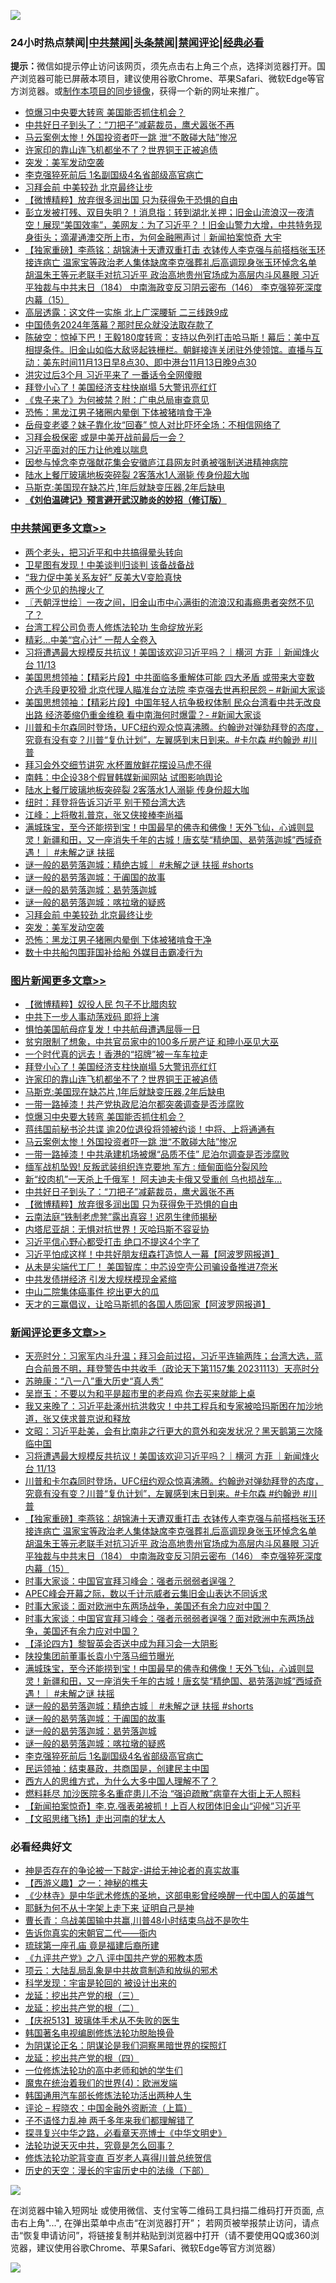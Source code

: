![](https://raw.githubusercontent.com/jsvpn/jsproxy/dev/64photo/fqnews-qr.jpg)

<div id="tt">
<h3>24小时热点禁闻|<a href="#%E4%B8%AD%E5%85%B1%E7%A6%81%E9%97%BB%E6%9B%B4%E5%A4%9A%E6%96%87%E7%AB%A0">中共禁闻</a>|<a href="#%E5%9B%BE%E7%89%87%E6%96%B0%E9%97%BB%E6%9B%B4%E5%A4%9A%E6%96%87%E7%AB%A0">头条禁闻</a>|<a href="#%E6%96%B0%E9%97%BB%E8%AF%84%E8%AE%BA%E6%9B%B4%E5%A4%9A%E6%96%87%E7%AB%A0">禁闻评论|<a href="#%E5%BF%85%E7%9C%8B%E7%BB%8F%E5%85%B8%E5%A5%BD%E6%96%87">经典必看</a></h3>
<div><b>提示：</b>微信如提示停止访问该网页，须先点击右上角三个点，选择浏览器打开。国产浏览器可能已屏蔽本项目，建议使用谷歌Chrome、苹果Safari、微软Edge等官方浏览器。或<a href="%E5%88%B6%E4%BD%9Cgit%E7%A6%81%E9%97%BB%E9%95%9C%E5%83%8F.md">制作本项目的同步镜像</a>，获得一个新的网址来推广。</div>
<ul>

<li><a href="/topimagenews/20231113/1960489.md">惊爆习中央要大转弯 美国能否抓住机会？</a></li>
<li><a href="/topimagenews/20231113/1960434.md">中共好日子到头了：“刀把子”减薪裁员，鹰犬嚣张不再</a></li>
<li><a href="/topimagenews/20231113/1960482.md">马云案例太惨！外国投资者吓一跳 泄“不敢碰大陆”惨况</a></li>
<li><a href="/topimagenews/20231113/1960544.md">许家印的靠山连飞机都坐不了？世界铜王正被追债</a></li>
<li><a href="/cbnews/20231113/1960451.md">突发：美军发动空袭</a></li>
<li><a href="/comments/20231113/1960546.md">李克强猝死前后 1名副国级4名省部级高官病亡</a></li>
<li><a href="/cbnews/20231113/1960474.md">习拜会前 中美较劲 北京最终让步</a></li>
<li><a href="/topimagenews/20231113/1960405.md">【微博精粹】放弃很多润出国 只为获得免于恐惧的自由</a></li>
<li><a href="/sohnews/20231113/1960450.md">彭立发被打残、双目失明？！消息指：转到湖北关押；旧金山流浪汉一夜清空！展现“美国效率”，美网友：为了习近平？！旧金山警力大增，中共特务现身街头；滴灌通澳交所上市，为何金融圈声讨｜新闻拍案惊奇 大宇</a></li>
<li><a href="/comments/20231114/1960642.md">【独家重磅】李燕铭：胡锦涛十天遭双重打击 衣钵传人李克强与前搭档张玉环接连病亡 温家宝等政治老人集体缺席李克强葬礼后高调现身张玉环悼念名单 胡温朱王等元老联手对抗习近平 政治高地贵州官场成为高层内斗风暴眼 习近平独裁与中共末日（184） 中南海政变反习阴云密布（146） 李克强猝死深度内幕（15）</a></li>
<li><a href="/finance/20231114/1960717.md">高层透露：这文件一实施 北上广深腰斩 二三线跌9成</a></li>
<li><a href="/cnnews/20231113/1960501.md">中国债务2024年落幕？那时民众就没法取存款了</a></li>
<li><a href="/sohnews/20231113/1960558.md">陈破空：惊掉下巴！王毅180度转弯：支持以色列打击哈马斯！幕后：美中互相提条件。旧金山如临大敌竖起铁栅栏。朝鲜接连关闭驻外使领馆。直播与互动：美东时间11月13日早8点30、即中港台11月13日晚9点30</a></li>
<li><a href="/baitai/20231113/1960586.md">洪灾过后3个月 习近平来了 一番话令全网傻眼</a></li>
<li><a href="/topimagenews/20231113/1960618.md">拜登小心了！美国经济支柱快崩塌 5大警讯亮红灯</a></li>
<li><a href="/cbnews/20231113/1960406.md">《鬼子来了》为何被禁？附：广电总局审查意见</a></li>
<li><a href="/cbnews/20231113/1960435.md">恐怖：黑龙江男子猪圈内晕倒 下体被猪啃食干净</a></li>
<li><a href="/yule/20231113/1960401.md">岳母变老婆？妹子靠化妆“回春” 惊人对比吓坏全场：不相信网络了</a></li>
<li><a href="/baitai/20231113/1960575.md">习拜会极保密 或是中美开战前最后一会？</a></li>
<li><a href="/cnnews/20231113/1960549.md">习近平面对的压力让他难以喘息</a></li>
<li><a href="/weiquan/20231113/1960562.md">因参与悼念李克强献花集会安徽庐江县网友时勇被强制送进精神病院</a></li>
<li><a href="/cbnews/20231113/1960629.md">陆水上餐厅玻璃地板突碎裂 2客落水1人溺毙 传身份超大咖</a></li>
<li><a href="/topimagenews/20231113/1960543.md">马斯克:美国现在缺芯片,1年后就缺变压器,2年后缺电</a></li>
<li><b><a href="/comments/20200207/1272816.md" target="_blank">《刘伯温碑记》预言避开武汉肺炎的妙招（修订版）</a></b></li>
</ul>
</div>

<div class="catlist">
<h3><a href="/cbnews/" target="_blank">中共禁闻</a><span><a href="/cbnews/" target="_blank" rel="nofollow">更多文章>></a></span></h3>
<ul>
<li><a href="/cbnews/20231114/1960795.md" target="_blank">两个老头，把习近平和中共搞得晕头转向</a></li>
<li><a href="/cbnews/20231114/1960794.md" target="_blank">卫星图有发现！中美谈判归谈判 该备战备战</a></li>
<li><a href="/cbnews/20231114/1960793.md" target="_blank">“我力促中美关系友好” 反美大V变脸真快</a></li>
<li><a href="/cbnews/20231114/1960792.md" target="_blank">两个少见的热搜火了</a></li>
<li><a href="/cbnews/20231114/1960788.md" target="_blank">〖兲朝浮世绘〗一夜之间，旧金山市中心满街的流浪汉和毒瘾患者突然不见了？</a></li>
<li><a href="/cbnews/20231114/1960616.md" target="_blank">台湾工程公司负责人修炼法轮功 生命绽放光彩</a></li>
<li><a href="/cbnews/20231114/1960772.md" target="_blank">精彩…中美“宫心计” 一帮人全卷入</a></li>
<li><a href="/comments/20231114/1960722.md" target="_blank">习将遭遇最大规模反共抗议！美国该欢迎习近平吗？｜横河 方菲 ｜新闻烽火台 11/13</a></li>
<li><a href="/cbnews/20231114/1960715.md" target="_blank">美国思想领袖：【精彩片段】中共面临多重解体可能 四大矛盾 或带来大变数 介选手段更狡猾 北京代理人瞄准台立法院 李克强去世再积民怨 &#8211; #新闻大家谈</a></li>
<li><a href="/cbnews/20231114/1960712.md" target="_blank">美国思想领袖：【精彩片段】中国年轻人抗争极权体制 民众台湾看中共无改良出路 经济萎缩仍重金维稳 看中南海何时爆雷？- #新闻大家谈</a></li>
<li><a href="/comments/20231114/1960656.md" target="_blank">川普和卡尔森同时登场，UFC纽约观众惊喜沸腾。约翰逊对弹劾拜登的态度，究竟有没有变？川普“复仇计划”，左翼感到末日到来。#卡尔森 #约翰逊 #川普</a></li>
<li><a href="/cbnews/20231114/1960655.md" target="_blank">拜习会外交细节讲究 水杯置放鲜花摆设马虎不得</a></li>
<li><a href="/cbnews/20231114/1960646.md" target="_blank">南韩：中企设38个假冒韩媒新闻网站 试图影响舆论</a></li>
<li><a href="/cbnews/20231113/1960629.md" target="_blank">陆水上餐厅玻璃地板突碎裂 2客落水1人溺毙 传身份超大咖</a></li>
<li><a href="/cbnews/20231113/1960620.md" target="_blank">纽时：拜登将告诉习近平 别干预台湾大选</a></li>
<li><a href="/cbnews/20231113/1960604.md" target="_blank">江峰：上将敬礼普京，张又侠接棒李尚福</a></li>
<li><a href="/comments/20231113/1960557.md" target="_blank">满城珠宝，至今还能捞到宝！中国最早的佛寺和佛像！天外飞仙，心诚则显灵！新疆和田，又一座消失千年的古城！唐玄奘“精绝国、曷劳落迦城”西域奇遇！｜ #未解之谜 扶摇</a></li>
<li><a href="/comments/20231113/1960556.md" target="_blank">谜一般的曷劳落迦城：精绝古城｜ #未解之谜 扶摇 #shorts</a></li>
<li><a href="/comments/20231113/1960555.md" target="_blank">谜一般的曷劳落迦城：于阗国的故事</a></li>
<li><a href="/comments/20231113/1960554.md" target="_blank">谜一般的曷劳落迦城：曷劳落迦城</a></li>
<li><a href="/comments/20231113/1960553.md" target="_blank">谜一般的曷劳落迦城：喀拉墩的疑惑</a></li>
<li><a href="/cbnews/20231113/1960474.md" target="_blank">习拜会前 中美较劲 北京最终让步</a></li>
<li><a href="/cbnews/20231113/1960451.md" target="_blank">突发：美军发动空袭</a></li>
<li><a href="/cbnews/20231113/1960435.md" target="_blank">恐怖：黑龙江男子猪圈内晕倒 下体被猪啃食干净</a></li>
<li><a href="/cbnews/20231113/1960430.md" target="_blank">数十中共船包围菲国补给船 外媒目击霸凌行为</a></li>

</ul>
</div>
<div class="catlist">
<h3><a href="/topimagenews/" target="_blank">图片新闻</a><span><a href="/topimagenews/" target="_blank" rel="nofollow">更多文章>></a></span></h3>
<ul>
<li><a href="/topimagenews/20231114/1960840.md" target="_blank">【微博精粹】奴役人民 包子不比腊肉软</a></li>
<li><a href="/topimagenews/20231114/1960791.md" target="_blank">中共下一步人事动荡戏码 即将上演</a></li>
<li><a href="/topimagenews/20231114/1960771.md" target="_blank">惧怕美国航母症复发！中共航母遭遇屈辱一日</a></li>
<li><a href="/topimagenews/20231114/1960770.md" target="_blank">贫穷限制了想象，中共官员家中的100多斤房产证 和珅小巫见大巫</a></li>
<li><a href="/topimagenews/20231114/1960769.md" target="_blank">一个时代真的远去！香港的“招牌”被一车车拉走</a></li>
<li><a href="/topimagenews/20231113/1960618.md" target="_blank">拜登小心了！美国经济支柱快崩塌 5大警讯亮红灯</a></li>
<li><a href="/topimagenews/20231113/1960544.md" target="_blank">许家印的靠山连飞机都坐不了？世界铜王正被追债</a></li>
<li><a href="/topimagenews/20231113/1960543.md" target="_blank">马斯克:美国现在缺芯片,1年后就缺变压器,2年后缺电</a></li>
<li><a href="/topimagenews/20231113/1960529.md" target="_blank">一带一路掉漆！共产党执政尼泊尔都突袭调查是否涉腐败</a></li>
<li><a href="/topimagenews/20231113/1960489.md" target="_blank">惊爆习中央要大转弯 美国能否抓住机会？</a></li>
<li><a href="/topimagenews/20231113/1960483.md" target="_blank">蒋纬国前秘书沦共谍 逾20位退役将领被约谈！中将、上将通通有</a></li>
<li><a href="/topimagenews/20231113/1960482.md" target="_blank">马云案例太惨！外国投资者吓一跳 泄“不敢碰大陆”惨况</a></li>
<li><a href="/topimagenews/20231113/1960481.md" target="_blank">一带一路掉漆！中共承建机场被爆“品质不佳” 尼泊尔调查是否涉腐败</a></li>
<li><a href="/topimagenews/20231113/1960473.md" target="_blank">缅军战机坠毁! 反叛武装组织连克要地 军方 : 缅甸面临分裂风险</a></li>
<li><a href="/topimagenews/20231113/1960447.md" target="_blank">新“绞肉机”一天杀上千俄军！ 阿夫迪夫卡俄又受重创 乌也损战车&#8230;</a></li>
<li><a href="/topimagenews/20231113/1960434.md" target="_blank">中共好日子到头了：“刀把子”减薪裁员，鹰犬嚣张不再</a></li>
<li><a href="/topimagenews/20231113/1960405.md" target="_blank">【微博精粹】放弃很多润出国 只为获得免于恐惧的自由</a></li>
<li><a href="/topimagenews/20231113/1960310.md" target="_blank">云南法庭“铁制老虎凳”露出真容！迟夙生律师揭秘</a></li>
<li><a href="/topimagenews/20231113/1960305.md" target="_blank">内塔尼亚胡：无惧对抗世界！灭哈玛斯不容妥协</a></li>
<li><a href="/topimagenews/20231113/1960290.md" target="_blank">习近平信心野心都受打击 绝口不提这4个字了</a></li>
<li><a href="/topimagenews/20231112/1960196.md" target="_blank">习近平怕成这样！中共好朋友纽森打造惊人一幕【阿波罗网报道】</a></li>
<li><a href="/topimagenews/20231112/1960188.md" target="_blank">从未是尖端代工厂！ 美国智库：中芯设空壳公司骗设备推进7奈米</a></li>
<li><a href="/topimagenews/20231112/1960187.md" target="_blank">中共发债拼经济 引发大规栚模现金紧缩</a></li>
<li><a href="/topimagenews/20231112/1960172.md" target="_blank">中山二院集体癌事件 挖出更大的瓜</a></li>
<li><a href="/topimagenews/20231112/1960171.md" target="_blank">天才的三赢倡议，让哈马斯抓的各国人质回家【阿波罗网报道】</a></li>

</ul>
</div>
<div class="catlist">
<h3><a href="/comments/" target="_blank">新闻评论</a><span><a href="/comments/" target="_blank" rel="nofollow">更多文章>></a></span></h3>
<ul>
<li><a href="/comments/20231114/1960837.md" target="_blank">天亮时分：习家军内斗升温；拜习会前过招，习近平连输两阵；台湾大选，蓝白合前景不明，拜登警告中共收手（政论天下第1157集 20231113）天亮时分</a></li>
<li><a href="/comments/20231114/1960802.md" target="_blank">苏暁康：“八一八”重大历史“真人秀”</a></li>
<li><a href="/comments/20231114/1960801.md" target="_blank">吴崑玉：不要以为和平是超市里的老母鸡 你去买来就能上桌</a></li>
<li><a href="/comments/20231114/1960762.md" target="_blank">我又来晚了：习近平赴涿州抗洪救灾！中共工程兵和专家被哈玛斯困在加沙地道，张又侠求普京说和释放</a></li>
<li><a href="/comments/20231114/1960748.md" target="_blank">文昭：习近平赴美，会有比南非之行更大的意外和突发状况？黑天鹅第三次降临中国</a></li>
<li><a href="/comments/20231114/1960722.md" target="_blank">习将遭遇最大规模反共抗议！美国该欢迎习近平吗？｜横河 方菲 ｜新闻烽火台 11/13</a></li>
<li><a href="/comments/20231114/1960656.md" target="_blank">川普和卡尔森同时登场，UFC纽约观众惊喜沸腾。约翰逊对弹劾拜登的态度，究竟有没有变？川普“复仇计划”，左翼感到末日到来。#卡尔森 #约翰逊 #川普</a></li>
<li><a href="/comments/20231114/1960642.md" target="_blank">【独家重磅】李燕铭：胡锦涛十天遭双重打击 衣钵传人李克强与前搭档张玉环接连病亡 温家宝等政治老人集体缺席李克强葬礼后高调现身张玉环悼念名单 胡温朱王等元老联手对抗习近平 政治高地贵州官场成为高层内斗风暴眼 习近平独裁与中共末日（184） 中南海政变反习阴云密布（146） 李克强猝死深度内幕（15）</a></li>
<li><a href="/comments/20231114/1960640.md" target="_blank">时事大家谈：中国官宣拜习峰会：强者示弱弱者逞强？</a></li>
<li><a href="/comments/20231114/1960635.md" target="_blank">APEC峰会开幕之际，数以千计示威者云集旧金山表达不同诉求</a></li>
<li><a href="/comments/20231113/1960626.md" target="_blank">时事大家谈：面对欧洲中东两场战争，美国还有余力应对中国？</a></li>
<li><a href="/comments/20231113/1960615.md" target="_blank">时事大家谈：中国官宣拜习峰会：强者示弱弱者逞强？面对欧洲中东两场战争，美国还有余力应对中国？</a></li>
<li><a href="/comments/20231113/1960611.md" target="_blank">【泽论四方】黎智英会否送中成为拜习会一大阴影</a></li>
<li><a href="/comments/20231113/1960563.md" target="_blank">陕投集团前董事长袁小宁落马细节曝光</a></li>
<li><a href="/comments/20231113/1960557.md" target="_blank">满城珠宝，至今还能捞到宝！中国最早的佛寺和佛像！天外飞仙，心诚则显灵！新疆和田，又一座消失千年的古城！唐玄奘“精绝国、曷劳落迦城”西域奇遇！｜ #未解之谜 扶摇</a></li>
<li><a href="/comments/20231113/1960556.md" target="_blank">谜一般的曷劳落迦城：精绝古城｜ #未解之谜 扶摇 #shorts</a></li>
<li><a href="/comments/20231113/1960555.md" target="_blank">谜一般的曷劳落迦城：于阗国的故事</a></li>
<li><a href="/comments/20231113/1960554.md" target="_blank">谜一般的曷劳落迦城：曷劳落迦城</a></li>
<li><a href="/comments/20231113/1960553.md" target="_blank">谜一般的曷劳落迦城：喀拉墩的疑惑</a></li>
<li><a href="/comments/20231113/1960546.md" target="_blank">李克强猝死前后 1名副国级4名省部级高官病亡</a></li>
<li><a href="/comments/20231113/1960492.md" target="_blank">民运领袖：结束暴政，共商国是，创建民主中国</a></li>
<li><a href="/comments/20231113/1960437.md" target="_blank">西方人的思维方式，为什么大多中国人理解不了？</a></li>
<li><a href="/comments/20231113/1960414.md" target="_blank">燃料耗尽 加沙医院多名重症患儿不治 “强迫疏散”病童在大街上无人照料</a></li>
<li><a href="/comments/20231113/1960383.md" target="_blank">【新闻拍案惊奇】李.克.强表弟被抓！上百人权团体旧金山“迎候”习近平</a></li>
<li><a href="/comments/20231113/1960382.md" target="_blank">【文昭思绪飞扬】走出河南的犹太人</a></li>

</ul>
</div>

<div class="catlist">
<h3>必看经典好文</h3>
<ul>
<li><a href="/tculture/20120629/35483.md" target="_blank">神是否存在的争论被一下敲定-讲给无神论者的真实故事</a></li>
<li><a href="/comments/20210210/1484775.md" target="_blank">【西游义趣】之一：神秘的樵夫</a></li>
<li><a href="/comments/20201013/1412612.md" target="_blank">《少林寺》是中华武术修炼的圣地，这部电影曾经唤醒一代中国人的英雄气</a></li>
<li><a href="/ccpdope/20190803/1168965.md" target="_blank">耶稣为何不从十字架上走下来 证明自己是神</a></li>
<li><a href="/comments/20230511/1882985.md" target="_blank">曹长青：乌战美国输中共赢,川普48小时结束乌战不是吹牛</a></li>
<li><a href="/lifebaike/20221107/1807601.md" target="_blank">告诉你真实的宋朝官二代——衙内</a></li>
<li><a href="/bannedvideo/20220418/1720873.md" target="_blank">琉球第一座孔庙 竟是福建后裔所建</a></li>
<li><a href="/bookonline/20131116/201047.md" target="_blank">《九评共产党》之八 评中国共产党的邪教本质</a></li>
<li><a href="/comments/20220730/1764893.md" target="_blank">项云：大陆乱局乱象是中共故意制造和放纵的邪术</a></li>
<li><a href="/comments/20230228/1854345.md" target="_blank">科学发现：宇宙是轮回的 被设计出来的</a></li>
<li><a href="/comments/20200929/1405201.md" target="_blank">龙延：挖出共产党的根（三）</a></li>
<li><a href="/comments/20200928/1404653.md" target="_blank">龙延：挖出共产党的根（二）</a></li>
<li><a href="/cbnews/20210526/1554325.md" target="_blank">【庆祝513】玻璃体手术从不失败的医生</a></li>
<li><a href="/comments/20210805/1600200.md" target="_blank">韩国著名电视编剧修炼法轮功脱胎换骨</a></li>
<li><a href="/comments/20201031/1423298.md" target="_blank">为阴谋论正名：阴谋论是我们洞察黑暗世界的探照灯</a></li>
<li><a href="/comments/20200930/1405812.md" target="_blank">龙延：挖出共产党的根（四）</a></li>
<li><a href="/cbnews/20200702/1354550.md" target="_blank">一位修炼法轮功的高中老师和她的学生们</a></li>
<li><a href="/topimagenews/20180522/946266.md" target="_blank">魔鬼在统治着我们的世界(4)：欧洲发端</a></li>
<li><a href="/cbnews/20220922/1787482.md" target="_blank">韩国通用汽车部长修炼法轮功活出两种人生</a></li>
<li><a href="/ssgc/20230821/1923285.md" target="_blank">评论 &#8211; 程晓农：中国金融外资断流（上篇）</a></li>
<li><a href="/comments/20190427/1119935.md" target="_blank">子不语怪力乱神 两千多年来我们都理解错了</a></li>
<li><a href="/comments/20220808/1768773.md" target="_blank">探寻复兴中华之路，必看章天亮博士《中华文明史》</a></li>
<li><a href="/comments/20210308/1500552.md" target="_blank">法轮功说天灭中共，究竟是怎么回事？</a></li>
<li><a href="/comments/20210720/1502969.md" target="_blank">修炼法轮功驼背变直 百岁老人喜得川普总统贺信</a></li>
<li><a href="/tculture/20121025/73066.md" target="_blank">历史的天空：漫长的宇宙历史中的法缘（下部）</a></li>

</ul>
</div>

![](https://raw.githubusercontent.com/jsvpn/jsproxy/dev/64photo/fqnews-qr.jpg)

在浏览器中输入短网址 或使用微信、支付宝等二维码工具扫描二维码打开页面, 点击右上角"...", 在弹出菜单中点击“在浏览器打开”； 若网页被举报禁止访问，请点击“恢复申请访问”，将链接复制并粘贴到浏览器中打开（请不要使用QQ或360浏览器，建议使用谷歌Chrome、苹果Safari、微软Edge等官方浏览器）

![](https://raw.githubusercontent.com/jsvpn/jsproxy/dev/64photo/wx.jpg)